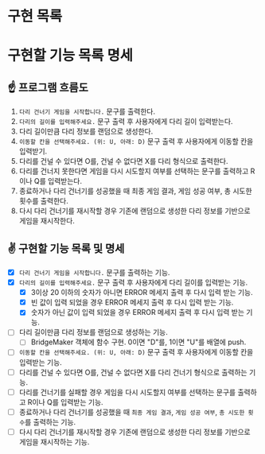 # 구현 목록

# **구현할 기능 목록 명세**

## **☝️ 프로그램 흐름도**

1. `다리 건너기 게임을 시작합니다.` 문구를 출력한다.
2. `다리의 길이를 입력해주세요.` 문구 출력 후 사용자에게 다리 길이 입력받는다.
3. 다리 길이만큼 다리 정보를 랜덤으로 생성한다.
4. `이동할 칸을 선택해주세요. (위: U, 아래: D)` 문구 출력 후 사용자에게 이동할 칸을 입력받기.
5. 다리를 건널 수 있다면 O를, 건널 수 없다면 X를 다리 형식으로 출력한다.
6. 다리를 건너지 못한다면 게임을 다시 시도할지 여부를 선택하는 문구를 출력하고 R이나 Q를 입력받는다.
7. 종료하거나 다리 건너기를 성공했을 때 최종 게임 결과, 게임 성공 여부, 총 시도한 횟수를 출력한다.
8. 다시 다리 건너기를 재시작할 경우 기존에 랜덤으로 생성한 다리 정보를 기반으로 게임을 재시작한다.

## **✌️ 구현할 기능 목록 및 명세**

- [x] `다리 건너기 게임을 시작합니다.` 문구를 출력하는 기능.
- [x] `다리의 길이를 입력해주세요.` 문구 출력 후 사용자에게 다리 길이를 입력받는 기능.
  - [x] 3이상 20 이하의 숫자가 아니면 ERROR 메세지 출력 후 다시 입력 받는 기능.
  - [x] 빈 값이 입력 되었을 경우 ERROR 메세지 출력 후 다시 입력 받는 기능.
  - [x] 숫자가 아닌 값이 입력 되었을 경우 ERROR 메세지 출력 후 다시 입력 받는 기능.
- [ ] 다리 길이만큼 다리 정보를 랜덤으로 생성하는 기능.
  - [ ] BridgeMaker 객체에 함수 구현. 0이면 "D"를, 1이면 "U"를 배열에 push.
- [ ] `이동할 칸을 선택해주세요. (위: U, 아래: D)` 문구 출력 후 사용자에게 이동할 칸을 입력받는 기능.
- [ ] 다리를 건널 수 있다면 O를, 건널 수 없다면 X를 다리 건너기 형식으로 출력하는 기능.
- [ ] 다리를 건너기를 실패할 경우 게임을 다시 시도할지 여부를 선택하는 문구를 출력하고 R이나 Q를 입력받는 기능.
- [ ] 종료하거나 다리 건너기를 성공했을 때 `최종 게임 결과`, `게임 성공 여부`, `총 시도한 횟수`를 출력하는 기능.
- [ ] 다시 다리 건너기를 재시작할 경우 기존에 랜덤으로 생성한 다리 정보를 기반으로 게임을 재시작하는 기능.
